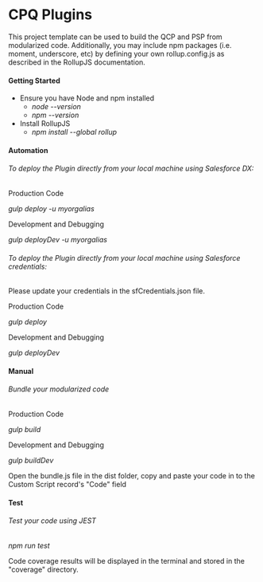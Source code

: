 # CPQ Plugins

This project template can be used to build the QCP and PSP from modularized code. Additionally, you may include npm packages (i.e. moment, underscore, etc) by defining your own rollup.config.js as described in the RollupJS documentation.

#### Getting Started 
* Ensure you have Node and npm installed
    * _node --version_
    * _npm --version_
* Install RollupJS
    * _npm install --global rollup_
    
#### Automation

###### To deploy the Plugin directly from your local machine using Salesforce DX:

Production Code

_gulp deploy -u myorgalias_

Development and Debugging

_gulp deployDev -u myorgalias_

###### To deploy the Plugin directly from your local machine using Salesforce credentials:

Please update your credentials in the sfCredentials.json file.

Production Code

_gulp deploy_

Development and Debugging

_gulp deployDev_

#### Manual
    
###### Bundle your modularized code

Production Code

_gulp build_

Development and Debugging

_gulp buildDev_

Open the bundle.js file in the dist folder, copy and paste your code in to the Custom Script record's "Code" field

#### Test
    
###### Test your code using JEST

_npm run test_

Code coverage results will be displayed in the terminal and stored in the "coverage" directory.
    